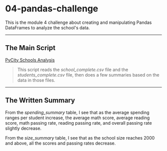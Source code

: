# 04-pandas-challenge

This is the module 4 challenge about creating and manipulating Pandas DataFrames to analyze the school's data.

---
## The Main Script
[PyCity Schools Analysis](https://github.com/XueXuanXu/HW4/blob/master/PyCitySchools/PyCitySchools_starter.ipynb)
>This script reads the *school_complete.csv* file and the *students_complete.csv* file, then does a few summaries based on the data in those files.
---

## The Written Summary

From the *spending_summary* table, I see that as the average spending ranges per student increase, the average math score, average reading score, math passing rate, reading passing rate, and overall passing rate slightly decrease.

From the *size_summary* table, I see that as the school size reaches 2000 and above, all the scores and passing rates decrease.
